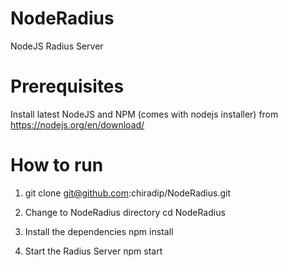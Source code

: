 # NodeRadius
NodeJS Radius Server

# Prerequisites 
Install latest NodeJS and NPM (comes with nodejs installer) from https://nodejs.org/en/download/  

# How to run 
1. git clone git@github.com:chiradip/NodeRadius.git

2. Change to NodeRadius directory 
cd NodeRadius 

3. Install the dependencies 
npm install 

4. Start the Radius Server 
npm start 


